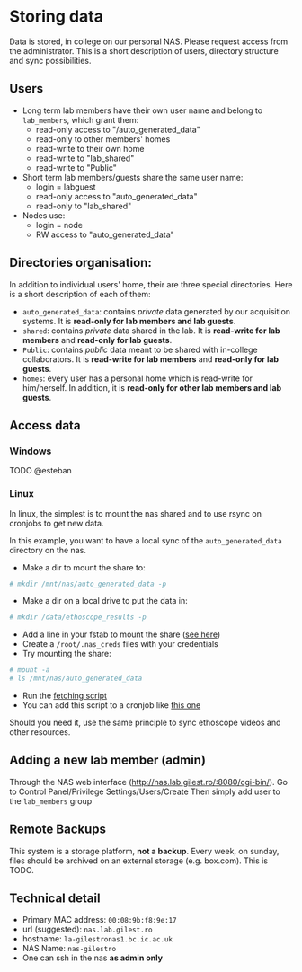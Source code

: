 Storing data
===============

Data is stored, in college on our personal NAS.
Please request access from the administrator.
This is a short description of users, directory structure and sync possibilities.


Users
------------------------------------------
* Long term lab members have their own user name and belong to `lab_members`, which grant them:
    * read-only access to "/auto_generated_data"
    * read-only to other members' homes
    * read-write to their own home
    * read-write to "lab_shared"
    * read-write to "Public"
* Short term lab members/guests share the same user name:
    * login = labguest
    * read-only access to "auto_generated_data"
    * read-only to "lab_shared"
* Nodes use:
    * login = node
    * RW access to "auto_generated_data"

Directories organisation:
------------------------------------------

In addition to individual users' home, their are three special directories. Here is a short description of each of them:
* `auto_generated_data`:  contains *private* data generated by our acquisition systems. It is **read-only for lab members and lab guests**.
* `shared`:  contains *private* data shared in the lab. It is **read-write for lab members** and  **read-only for lab guests**.
* `Public`:  contains *public* data meant to be shared with in-college collaborators. It is **read-write for lab members** and  **read-only for lab guests**.
* `homes`: every user has a personal home which is read-write for him/herself. In addition, it is **read-only for other lab members and lab guests**.

Access data
----------------------------------
### Windows

TODO @esteban

### Linux

In linux, the simplest is to mount the nas shared and to use rsync on cronjobs to get new data.

In this example, you want to have a local sync of the `auto_generated_data` directory on the nas.

* Make a dir to mount the share to:
```sh
# mkdir /mnt/nas/auto_generated_data -p
```
* Make a dir on a local drive to put the data in:
```sh
# mkdir /data/ethoscope_results -p
```
* Add a line in your fstab to mount the share ([see here](https://github.com/gilestrolab/labscripts/blob/master/workstation/fstab))
* Create a `/root/.nas_creds` files with your credentials
* Try mounting the share:
```sh
# mount -a
# ls /mnt/nas/auto_generated_data
```
* Run the [fetching script](https://github.com/gilestrolab/labscripts/blob/master/workstation/fetch_ethoscope_results.sh)
* You can add this script to a cronjob like [this one](https://github.com/gilestrolab/labscripts/blob/master/workstation/crontab)

Should you need it, use the same principle to sync ethoscope videos and other resources.



Adding a new lab member (admin)
------------------------------------------------

Through the NAS web interface (http://nas.lab.gilest.ro/:8080/cgi-bin/).
Go to Control Panel/Privilege Settings/Users/Create
Then simply add user to the `lab_members` group

Remote Backups
------------------------
This system is a storage platform, **not a backup**.
Every week, on sunday, files should be archived on an external storage (e.g. box.com).
This is TODO.


Technical detail
----------------------------

* Primary MAC  address: `00:08:9b:f8:9e:17`
* url (suggested):  `nas.lab.gilest.ro`
* hostname: `la-gilestronas1.bc.ic.ac.uk`
* NAS Name: `nas-gilestro`
* One can ssh in the nas **as admin only** 



